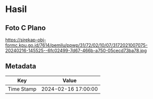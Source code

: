 # Hasil

## Foto C Plano

https://sirekap-obj-formc.kpu.go.id/7614/pemilu/ppwp/31/72/02/10/07/3172021007075-20240216-145525--6fc02499-7d67-466b-a750-05cecd73ba78.jpg


## Metadata

| Key        | Value               |
| ---------- | ------------------- |
| Time Stamp | 2024-02-16 17:00:00 |



